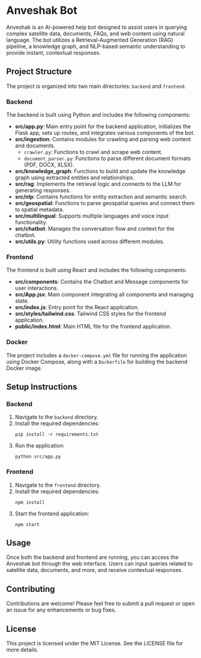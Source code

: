 # Anveshak Bot

Anveshak is an AI-powered help bot designed to assist users in querying complex satellite data, documents, FAQs, and web content using natural language. The bot utilizes a Retrieval-Augmented Generation (RAG) pipeline, a knowledge graph, and NLP-based semantic understanding to provide instant, contextual responses.

## Project Structure

The project is organized into two main directories: `backend` and `frontend`.

### Backend

The backend is built using Python and includes the following components:

- **src/app.py**: Main entry point for the backend application, initializes the Flask app, sets up routes, and integrates various components of the bot.
- **src/ingestion**: Contains modules for crawling and parsing web content and documents.
  - `crawler.py`: Functions to crawl and scrape web content.
  - `document_parser.py`: Functions to parse different document formats (PDF, DOCX, XLSX).
- **src/knowledge_graph**: Functions to build and update the knowledge graph using extracted entities and relationships.
- **src/rag**: Implements the retrieval logic and connects to the LLM for generating responses.
- **src/nlp**: Contains functions for entity extraction and semantic search.
- **src/geospatial**: Functions to parse geospatial queries and connect them to spatial metadata.
- **src/multilingual**: Supports multiple languages and voice input functionality.
- **src/chatbot**: Manages the conversation flow and context for the chatbot.
- **src/utils.py**: Utility functions used across different modules.

### Frontend

The frontend is built using React and includes the following components:

- **src/components**: Contains the Chatbot and Message components for user interactions.
- **src/App.jsx**: Main component integrating all components and managing state.
- **src/index.js**: Entry point for the React application.
- **src/styles/tailwind.css**: Tailwind CSS styles for the frontend application.
- **public/index.html**: Main HTML file for the frontend application.

### Docker

The project includes a `docker-compose.yml` file for running the application using Docker Compose, along with a `Dockerfile` for building the backend Docker image.

## Setup Instructions

### Backend

1. Navigate to the `backend` directory.
2. Install the required dependencies:
   ```
   pip install -r requirements.txt
   ```
3. Run the application:
   ```
   python src/app.py
   ```

### Frontend

1. Navigate to the `frontend` directory.
2. Install the required dependencies:
   ```
   npm install
   ```
3. Start the frontend application:
   ```
   npm start
   ```

## Usage

Once both the backend and frontend are running, you can access the Anveshak bot through the web interface. Users can input queries related to satellite data, documents, and more, and receive contextual responses.

## Contributing

Contributions are welcome! Please feel free to submit a pull request or open an issue for any enhancements or bug fixes.

## License

This project is licensed under the MIT License. See the LICENSE file for more details.